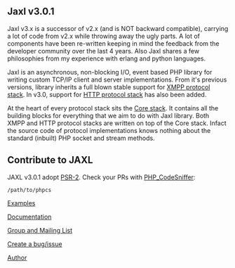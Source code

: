 Jaxl v3.0.1
-----------

Jaxl v3.x is a successor of v2.x (and is NOT backward compatible), 
carrying a lot of code from v2.x while throwing away the ugly parts.
A lot of components have been re-written keeping in mind the feedback from
the developer community over the last 4 years. Also Jaxl shares a few
philosophies from my experience with erlang and python languages.

Jaxl is an asynchronous, non-blocking I/O, event based PHP library 
for writing custom TCP/IP client and server implementations. 
From it's previous versions, library inherits a full blown stable support 
for [XMPP protocol stack](https://github.com/frost-nzcr4/JAXL/tree/v3.0.1/xmpp). 
In v3.0, support for [HTTP protocol stack](https://github.com/frost-nzcr4/JAXL/tree/v3.0.1/http) 
has also been added.

At the heart of every protocol stack sits the [Core stack](https://github.com/frost-nzcr4/JAXL/tree/v3.0.1/core).
It contains all the building blocks for everything that we aim to do with Jaxl library. 
Both XMPP and HTTP protocol stacks are written on top of the Core stack. 
Infact the source code of protocol implementations knows nothing 
about the standard (inbuilt) PHP socket and stream methods.

## Contribute to JAXL

JAXL v3.0.1 adopt [PSR-2](http://www.php-fig.org/psr/psr-2/).
Check your PRs with [PHP_CodeSniffer](https://github.com/squizlabs/PHP_CodeSniffer):

```ShellSession
/path/to/phpcs
```

[Examples](https://github.com/frost-nzcr4/JAXL/tree/v3.0.1/examples/)

[Documentation](http://jaxl.readthedocs.org/)

[Group and Mailing List](https://groups.google.com/forum/#!forum/jaxl)

[Create a bug/issue](https://github.com/abhinavsingh/JAXL/issues/new)

[Author](http://abhinavsingh.com/)
